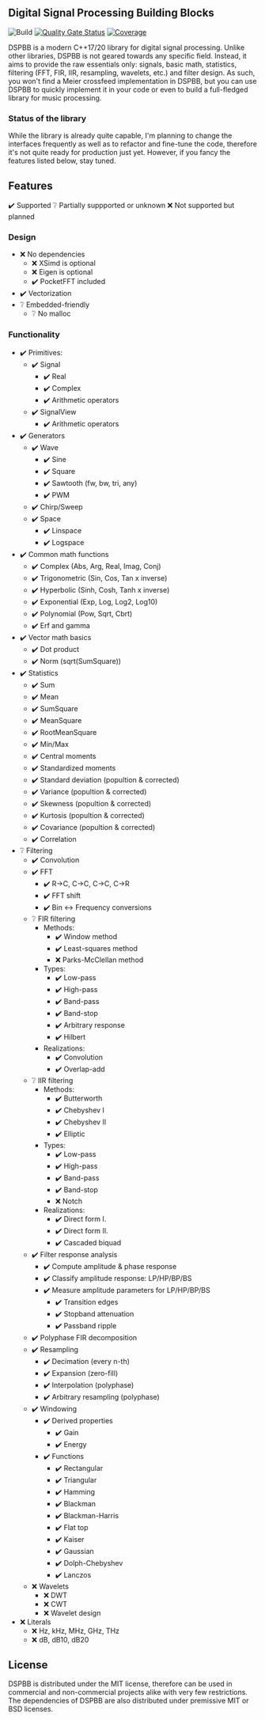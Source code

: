 ﻿Digital Signal Processing Building Blocks
---

![Build](https://github.com/petiaccja/DSPBB/workflows/Build/badge.svg)
[![Quality Gate Status](https://sonarcloud.io/api/project_badges/measure?project=petiaccja_DSPBB&metric=alert_status)](https://sonarcloud.io/dashboard?id=petiaccja_DSPBB)
[![Coverage](https://sonarcloud.io/api/project_badges/measure?project=petiaccja_DSPBB&metric=coverage)](https://sonarcloud.io/dashboard?id=petiaccja_DSPBB)

DSPBB is a modern C++17/20 library for digital signal processing. Unlike other libraries, DSPBB is not geared towards any specific field. Instead, it aims to provide the raw essentials only: signals, basic math, statistics, filtering (FFT, FIR, IIR, resampling, wavelets, etc.) and filter design. As such, you won't find a Meier crossfeed implementation in DSPBB, but you can use DSPBB to quickly implement it in your code or even to build a full-fledged library for music processing.

### Status of the library

While the library is already quite capable, I'm planning to change the interfaces frequently as well as to refactor and fine-tune the code, therefore it's not quite ready for production just yet. However, if you fancy the features listed below, stay tuned.

## Features

✔️ Supported
❔️ Partially suppported or unknown
❌️ Not supported but planned

### Design

- ❌️ No dependencies
  - ❌️ XSimd is optional
  - ❌️ Eigen is optional
  - ✔️ PocketFFT included
- ✔️ Vectorization
- ❔️ Embedded-friendly
  - ❔️ No malloc

### Functionality

- ✔️ Primitives:
  - ✔️ Signal
    - ✔️ Real
    - ✔️ Complex
    - ✔️ Arithmetic operators
  - ✔️ SignalView
    - ✔️ Arithmetic operators
- ✔️ Generators
  - ✔️ Wave
    - ✔️ Sine
    - ✔️ Square
    - ✔️ Sawtooth (fw, bw, tri, any)
    - ✔️ PWM
  - ✔️ Chirp/Sweep
  - ✔️ Space
    - ✔️ Linspace
    - ✔️ Logspace
- ✔️ Common math functions
  - ✔️ Complex (Abs, Arg, Real, Imag, Conj)
  - ✔️ Trigonometric (Sin, Cos, Tan x inverse)
  - ✔️ Hyperbolic (Sinh, Cosh, Tanh x inverse)
  - ✔️ Exponential (Exp, Log, Log2, Log10)
  - ✔️ Polynomial (Pow, Sqrt, Cbrt)
  - ✔️ Erf and gamma
- ✔️ Vector math basics
  - ✔️ Dot product
  - ✔️ Norm (sqrt(SumSquare))
- ✔️ Statistics
  - ✔️ Sum
  - ✔️ Mean
  - ✔️ SumSquare
  - ✔️ MeanSquare
  - ✔️ RootMeanSquare
  - ✔️ Min/Max
  - ✔️ Central moments
  - ✔️ Standardized moments
  - ✔️ Standard deviation (popultion & corrected)
  - ✔️ Variance (popultion & corrected)
  - ✔️ Skewness (popultion & corrected)
  - ✔️ Kurtosis (popultion & corrected)
  - ✔️ Covariance (popultion & corrected)
  - ✔️ Correlation
- ❔️ Filtering
  - ✔️ Convolution
  - ✔️ FFT
    - ✔️ R->C, C->C, C->C, C->R
    - ✔️ FFT shift
    - ✔️ Bin <-> Frequency conversions
  - ❔️ FIR filtering
    - Methods:
      - ✔️ Window method
      - ✔️ Least-squares method
      - ❌️ Parks-McClellan method
    - Types:
      - ✔️ Low-pass
      - ✔️ High-pass
      - ✔️ Band-pass
      - ✔️ Band-stop
      - ✔️ Arbitrary response
      - ✔️ Hilbert
    - Realizations:
      - ✔️ Convolution
      - ✔️ Overlap-add
  - ❔️ IIR filtering
    - Methods:
      - ✔️ Butterworth
      - ✔️ Chebyshev I
      - ✔️ Chebyshev II
      - ✔️ Elliptic
    - Types:
      - ✔️ Low-pass
      - ✔️ High-pass
      - ✔️ Band-pass
      - ✔️ Band-stop
      - ❌️ Notch
    - Realizations:
      - ✔️ Direct form I.
      - ✔️ Direct form II.
      - ✔️ Cascaded biquad
  - ✔️ Filter response analysis
    - ✔️ Compute amplitude & phase response
    - ✔️ Classify amplitude response: LP/HP/BP/BS
    - ✔️ Measure amplitude parameters for LP/HP/BP/BS
      - ✔️ Transition edges
      - ✔️ Stopband attenuation
      - ✔️ Passband ripple
  - ✔️ Polyphase FIR decomposition
  - ✔️ Resampling
    - ✔️ Decimation (every n-th)
    - ✔️ Expansion (zero-fill)
    - ✔️ Interpolation (polyphase)
    - ✔️ Arbitrary resampling (polyphase)
  - ✔️ Windowing
    - ✔️ Derived properties
      - ✔️ Gain
      - ✔️ Energy
    - ✔️ Functions
      - ✔️ Rectangular
      - ✔️ Triangular
      - ✔️ Hamming
      - ✔️ Blackman
      - ✔️ Blackman-Harris
      - ✔️ Flat top
      - ✔️ Kaiser
      - ✔️ Gaussian
      - ✔️ Dolph-Chebyshev
      - ✔️ Lanczos
  - ❌️ Wavelets
    - ❌️ DWT
    - ❌️ CWT
    - ❌️ Wavelet design
- ❌️ Literals
  - ❌️ Hz, kHz, MHz, GHz, THz
  - ❌️ dB, dB10, dB20

## License

DSPBB is distributed under the MIT license, therefore can be used in commercial and non-commercial projects alike with very few restrictions. The dependencies of DSPBB are also distributed under premissive MIT or BSD licenses.